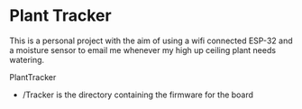 # Plant Tracker
This is a personal project with the aim of using a wifi connected ESP-32 and a moisture sensor to email me whenever my high up ceiling plant needs watering.

PlantTracker
 - /Tracker is the directory containing the firmware for the board
